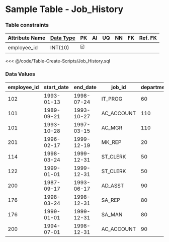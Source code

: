 # Sample Table - Job_History

### Table constraints
| Attribute Name | [Data Type](/Overall/DataType/) | PK | AI | UQ | NN | FK | Ref. FK |
|-|-|-|-|-|-|-|-|
|employee_id|INT(10)|:ballot_box_with_check:|

<<< @/code/Table-Create-Scripts/Job_History.sql

### Data Values
| employee_id | start_date | end_date   | job_id     | department_id |
|-------------|------------|------------|------------|---------------|
| 102         | 1993-01-13 | 1998-07-24 | IT_PROG    | 60            |
| 101         | 1989-09-21 | 1993-10-27 | AC_ACCOUNT | 110           |
| 101         | 1993-10-28 | 1997-03-15 | AC_MGR     | 110           |
| 201         | 1996-02-17 | 1999-12-19 | MK_REP     | 20            |
| 114         | 1998-03-24 | 1999-12-31 | ST_CLERK   | 50            |
| 122         | 1999-01-01 | 1999-12-31 | ST_CLERK   | 50            |
| 200         | 1987-09-17 | 1993-06-17 | AD_ASST    | 90            |
| 176         | 1998-03-24 | 1998-12-31 | SA_REP     | 80            |
| 176         | 1999-01-01 | 1999-12-31 | SA_MAN     | 80            |
| 200         | 1994-07-01 | 1998-12-31 | AC_ACCOUNT | 90            |